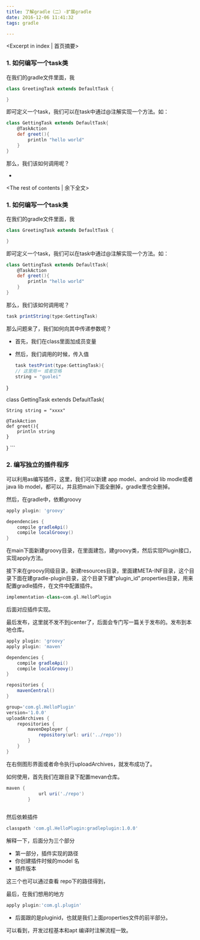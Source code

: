 ```yaml
---
title: 了解gradle（二）-扩展gradle
date: 2016-12-06 11:41:32
tags: gradle

---
```

<Excerpt in index | 首页摘要>

### 1. 如何编写一个task类

在我们的gradle文件里面，我

```Groovy
class GreetingTask extends DefaultTask {

}
```

即可定义一个task，我们可以在task中通过@注解实现一个方法。如：

```Groovy
class GettingTask extends DefaultTask{
    @TaskAction
    def greet(){
        println "hello world"
    }
}

```

那么，我们该如何调用呢？

+ <!-- more -->
<The rest of contents | 余下全文>


### 1. 如何编写一个task类

在我们的gradle文件里面，我

```Groovy
class GreetingTask extends DefaultTask {

}
```

即可定义一个task，我们可以在task中通过@注解实现一个方法。如：

```Groovy
class GettingTask extends DefaultTask{
    @TaskAction
    def greet(){
        println "hello world"
    }
}

```

那么，我们该如何调用呢？

```Groovy
task printString(type:GettingTask)
```

那么问题来了，我们如何向其中传递参数呢？

* 首先，我们在class里面加成员变量
* 然后，我们调用的时候，传入值



	```Groovy
	task testPrint(type:GettingTask){
	// 这里用＝ 或者空格
    string = "guolei"
}

class GettingTask extends DefaultTask{

    String string = "xxxx"

    @TaskAction
    def greet(){
        println string
    }
}
	```
	
	

### 2. 编写独立的插件程序

可以利用as编写插件，这里，我们可以新建 app model、android lib modle或者java lib model，都可以，并且把main下面全删掉，gradle里也全删掉。

然后，在gradle中，依赖groovy

```Groovy
apply plugin: 'groovy'

dependencies {
    compile gradleApi()
    compile localGroovy()
}
```

在main下面新建groovy目录，在里面建包，建groovy类，然后实现Plugin<Project>接口，实现apply方法。

接下来在groovy同级目录，新建resources目录，里面建META-INF目录，这个目录下面在建gradle-plugin目录，这个目录下建"plugin_id".properties目录，用来配置gradle插件，在文件中配置插件。

```Groovy
implementation-class=com.gl.HelloPlugin
```
后面对应插件实现。

最后发布，这里就不发不到jcenter了，后面会专门写一篇关于发布的。发布到本地仓库。

```Groovy
apply plugin: 'groovy'
apply plugin: 'maven'

dependencies {
    compile gradleApi()
    compile localGroovy()
}

repositories {
    mavenCentral()
}

group='com.gl.HelloPlugin'
version='1.0.0'
uploadArchives {
    repositories {
        mavenDeployer {
            repository(url: uri('../repo'))
        }
    }
}

```

在右侧图形界面或者命令执行uploadArchives，就发布成功了。

如何使用，首先我们在跟目录下配置mevan仓库。

```Groovy
maven {
            url uri('./repo')
        }
        
```

然后依赖插件

```Groovy
classpath 'com.gl.HelloPlugin:gradleplugin:1.0.0'
```

解释一下，后面分为三个部分

* 第一部分，插件实现的路径
* 你创建插件时候的model 名
* 插件版本


这三个也可以通过查看 repo下的路径得到，

最后，在我们想用的地方

```Groovy
apply plugin:'com.gl.plugin'
```

* 后面跟的是pluginid，也就是我们上面properties文件的前半部分。


可以看到，开发过程基本和apt 编译时注解流程一致。

